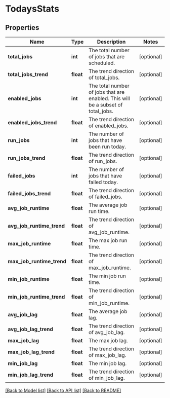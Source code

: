 # TodaysStats


## Properties
Name | Type | Description | Notes
------------ | ------------- | ------------- | -------------
**total_jobs** | **int** | The total number of jobs that are scheduled. | [optional] 
**total_jobs_trend** | **float** | The trend direction of total_jobs. | [optional] 
**enabled_jobs** | **int** | The total number of jobs that are enabled. This will be a subset of total_jobs. | [optional] 
**enabled_jobs_trend** | **float** | The trend direction of enabled_jobs. | [optional] 
**run_jobs** | **int** | The number of jobs that have been run today. | [optional] 
**run_jobs_trend** | **float** | The trend direction of run_jobs. | [optional] 
**failed_jobs** | **int** | The number of jobs that have failed today. | [optional] 
**failed_jobs_trend** | **float** | The trend direction of failed_jobs. | [optional] 
**avg_job_runtime** | **float** | The average job run time. | [optional] 
**avg_job_runtime_trend** | **float** | The trend direction of avg_job_runtime. | [optional] 
**max_job_runtime** | **float** | The max job run time. | [optional] 
**max_job_runtime_trend** | **float** | The trend direction of max_job_runtime. | [optional] 
**min_job_runtime** | **float** | The min job run time. | [optional] 
**min_job_runtime_trend** | **float** | The trend direction of min_job_runtime. | [optional] 
**avg_job_lag** | **float** | The average job lag. | [optional] 
**avg_job_lag_trend** | **float** | The trend direction of avg_job_lag. | [optional] 
**max_job_lag** | **float** | The max job lag. | [optional] 
**max_job_lag_trend** | **float** | The trend direction of max_job_lag. | [optional] 
**min_job_lag** | **float** | The min job lag. | [optional] 
**min_job_lag_trend** | **float** | The trend direction of min_job_lag. | [optional] 

[[Back to Model list]](../README.md#documentation-for-models) [[Back to API list]](../README.md#documentation-for-api-endpoints) [[Back to README]](../README.md)


